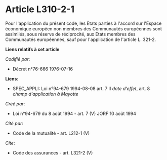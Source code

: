 # Article L310-2-1

Pour l'application du présent code, les Etats parties à l'accord sur l'Espace économique européen non membres des Communautés
européennes sont assimilés, sous réserve de réciprocité, aux Etats membres des Communautés européennes, sauf pour
l'application de l'article L. 321-2.

**Liens relatifs à cet article**

_Codifié par_:

  - Décret n°76-666 1976-07-16

**Liens**:

  - SPEC_APPLI: Loi n°94-679 1994-08-08 art. 7 II *date d'effet*, art. 8 *champ d'application à Mayotte*

_Créé par_:

  - Loi n°94-679 du 8 août 1994 - art. 7 (V) JORF 10 août 1994

_Cité par_:

  - Code de la mutualité - art. L212-1 (V)

_Cite_:

  - Code des assurances - art. L321-2 (V)
